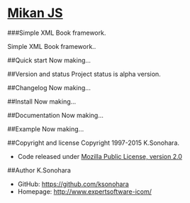 # [Mikan JS](http://www.expertsoftware-i.com/product/sxmlbook.php)
###Simple XML Book framework.

Simple XML Book framework..

##Quick start
Now making...

##Version and status
Project status is alpha version.

##Changelog
Now making...

##Install
Now making...

##Documentation
Now making...

##Example
Now making...

##Copyright and license
Copyright 1997-2015 K.Sonohara.
- Code released under [Mozilla Public License, version 2.0](https://github.com/ksonohara/sxmlbook/blob/master/LICENSE)

##Author
K.Sonohara
- GitHub: https://github.com/ksonohara
- Homepage: http://www.expertsoftware-icom/
